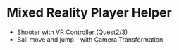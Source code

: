 
# Mixed Reality Player Helper

* Shooter with VR Controller (Quest2/3)
* Ball move and jump - with Camera Transformation

